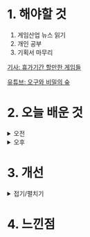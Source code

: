 
# 1. 해야할 것

1. 게임산업 뉴스 읽기 
2. 개인 공부  
3. 기획서 마무리

[기사: 휴가기간 할만한 게임들](https://www.gameinsight.co.kr/news/articleView.html?idxno=32909)

[유튜브: 오구와 비밀의 숲](https://www.youtube.com/watch?v=47haIUW3cwk)

# 2. 오늘 배운 것

<details>
<summary>오전</summary>

## 오늘의 뉴스
### 휴가기간 할만한 게임들
![image](https://github.com/user-attachments/assets/8d65f7ef-b7aa-4a3c-8422-d1159e3938dc)

새로운 시작 게임들이 많이나오고 그 중에서 기대하고 있는 호연이 기다리고 있다.\
게임을 전부 플레이 해보고 싶지만 내가 지원하고자 하는 게임 장르 때문에 선택을 미루고 있다.\
그래도 호연은 내가 하고 싶은 게임이기에 꼭 플레이할 것이다.

## 오구와 비밀의 숲
![image](https://github.com/user-attachments/assets/310da421-1b55-45a2-af83-1fc3175b7978)

인디 게임.\
내가 취업하지 못한다면 내가 게임을 만들어서 돈을 벌면 되는게 아닐까?\
최근에 이렇게 멋진 인디게임들이 만들어지고 출시되는걸 보면서 꿈을 꾸게 된다.

꿈으로 끝나지 않으면 좋겠지만... 나도 내 게임을 만들고 싶다.
</details>


<details>
<summary>오후</summary>

## 기획서 마무리
![image](https://github.com/user-attachments/assets/19e4ba54-1cad-4199-bb6e-ea5d1ed60fdf)

![image](https://github.com/user-attachments/assets/27b205d4-bf34-44e2-9c11-63ab83b38d73)

![image](https://github.com/user-attachments/assets/0ac7d230-6f77-4224-b78b-f74a02d140d8)

</details>




# 3. 개선


<details>
<summary>접기/펼치기</summary>


</details>



# 4. 느낀점


